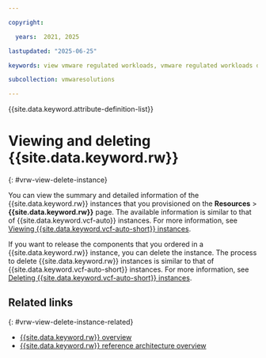 ```yaml
---

copyright:

  years:  2021, 2025

lastupdated: "2025-06-25"

keywords: view vmware regulated workloads, vmware regulated workloads details, vmware regulated workloads delete, delete vmware regulated workloads, remove vmware regulated workloads

subcollection: vmwaresolutions

---
```


{{site.data.keyword.attribute-definition-list}}

# Viewing and deleting {{site.data.keyword.rw}}
{: #vrw-view-delete-instance}



You can view the summary and detailed information of the {{site.data.keyword.rw}} instances that you provisioned on the **Resources** > **{{site.data.keyword.rw}}** page. The available information is similar to that of {{site.data.keyword.vcf-auto}} instances. For more information, see [Viewing {{site.data.keyword.vcf-auto-short}} instances](/docs/vmwaresolutions?topic=vmwaresolutions-vc_viewinginstances).

If you want to release the components that you ordered in a {{site.data.keyword.rw}} instance, you can delete the instance. The process to delete {{site.data.keyword.rw}} instances is similar to that of {{site.data.keyword.vcf-auto-short}} instances. For more information, see [Deleting {{site.data.keyword.vcf-auto-short}} instances](/docs/vmwaresolutions?topic=vmwaresolutions-vc_deletinginstance).

## Related links
{: #vrw-view-delete-instance-related}

* [{{site.data.keyword.rw}} overview](/docs/vmwaresolutions?topic=vmwaresolutions-vrw-overview)
* [{{site.data.keyword.rw}} reference architecture overview](/docs/vmwaresolutions?topic=vmwaresolutions-vrw-archi-overview)
